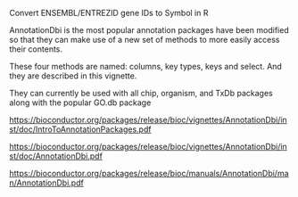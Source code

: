 
Convert ENSEMBL/ENTREZID gene IDs to Symbol in R

AnnotationDbi is the most popular annotation packages have been modified so that they can make use of a new set of methods to more easily access their contents. 

These four methods are named:  columns, key types, keys and select. And they are described in this vignette. 

They can currently be used with all chip, organism, and TxDb packages along with the popular GO.db package

https://bioconductor.org/packages/release/bioc/vignettes/AnnotationDbi/inst/doc/IntroToAnnotationPackages.pdf 

https://bioconductor.org/packages/release/bioc/vignettes/AnnotationDbi/inst/doc/AnnotationDbi.pdf

https://bioconductor.org/packages/release/bioc/manuals/AnnotationDbi/man/AnnotationDbi.pdf
